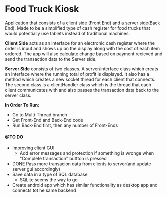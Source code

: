 # Food Truck Kiosk

Application that consists of a client side (Front End) and a server side(Back End). Made to be a simplified type of cash register for food trucks that would potentially use tablets instead of traditional machines. 

**Client Side** acts as an interface for an electronic cash register where the order is input and shows up on the display along with the cost of each item ordered. The app will also calculate change based on payment recieved and send the transaction data to the Server side.

**Server Side** consists of two classes. A server/interface class which creats an interface where the running total of profit is displayed. It also has a method which creates a new socket thread for each client that connects. The second class is a clientHandler class which is the thread that each client communicates with and also passes the transaction data back to the server class. 

**In Order To Run:**
* Go to Multi-Thread branch
* Get Front-End and Back-End code
* Run Back-End first, then any number of Front-Ends

#### @TO DO ####
* Improving client GUI
    - Add error messages and protection if something is wronge when "Complete transaction" buttton is pressed
*  DONE Pass more transacion data from clients to server(and update server gui accordingly)
* Save data in a type of SQL database
    - SQLite seems the way to go
* Create android app which has similar functionality as desktop app and connects tot he same backend
